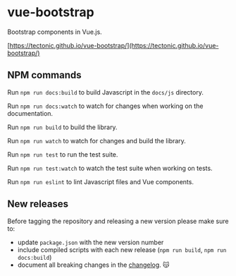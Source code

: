 # vue-bootstrap
Bootstrap components in Vue.js.

[https://tectonic.github.io/vue-bootstrap/](https://tectonic.github.io/vue-bootstrap/)

## NPM commands
Run `npm run docs:build` to build Javascript in the `docs/js` directory.

Run `npm run docs:watch` to watch for changes when working on the documentation.

Run `npm run build` to build the library.

Run `npm run watch` to watch for changes and build the library.

Run `npm run test` to run the test suite.

Run `npm run test:watch` to watch the test suite when working on tests.

Run `npm run eslint` to lint Javascript files and Vue components.

## New releases
Before tagging the repository and releasing a new version please make sure to:

- update `package.json` with the new version number
- include compiled scripts with each new release (`npm run build`, `npm run docs:build`)
- document all breaking changes in the [changelog](https://github.com/tectonic/vue-bootstrap/blob/master/CHANGELOG.md). :kissing_cat:

